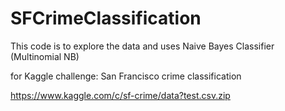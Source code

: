 # SFCrimeClassification

This code is to explore the data and uses Naive Bayes Classifier (Multinomial NB) 

for Kaggle challenge: San Francisco crime classification

https://www.kaggle.com/c/sf-crime/data?test.csv.zip
